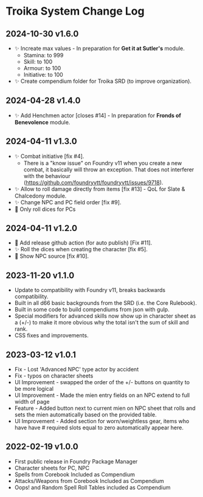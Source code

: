# Troika System Change Log

## 2024-10-30 v1.6.0

* ✨ Increate max values - In preparation for **Get it at Sutler's** module.
  * Stamina: to 999
  * Skill: to 100
  * Armour: to 100
  * Initiative: to 100
* ✨ Create compendium folder for Troika SRD (to improve organization).

## 2024-04-28 v1.4.0

* ✨ Add Henchmen actor [closes #14] - In preparation for **Fronds of Benevolence** module.

## 2024-04-11 v1.3.0

* ✨ Combat initiative [fix #4].
  - There is a "know issue" on Foundry v11 when you create a new combat, it basically will throw an exception. That does not interferer with the behaviour (https://github.com/foundryvtt/foundryvtt/issues/9718).
* ✨ Allow to roll damage directly from items [fix #13] - QoL for Slate & Chalcedony module.
* ✨ Change NPC and PC field order [fix #9].
* 🐛 Only roll dices for PCs

## 2024-04-11 v1.2.0

* 👷 Add release github action (for auto publish) [Fix #11].
* ✨ Roll the dices when creating the character [fix #5].
* 🐛 Show NPC source [fix #10].

## 2023-11-20 v1.1.0

* Update to compatibility with Foundry v11, breaks backwards compatibility.
* Built in all d66 basic backgrounds from the SRD (i.e. the Core Rulebook).
* Built in some code to build compendiums from json with gulp.
* Special modifiers for advanced skills now show up in character sheet as a (+/-) to make it more obvious why the total isn't the sum of skill and rank.
* CSS fixes and improvements.

## 2023-03-12 v1.0.1

* Fix - Lost 'Advanced NPC' type actor by accident
* Fix - typos on character sheets
* UI Improvement - swapped the order of the +/- buttons on quantity to be more logical
* UI Improvement - Made the mien entry fields on an NPC extend to full width of page
* Feature - Added button next to current mien on NPC sheet that rolls and sets the mien automatically based on the provided table.
* UI Improvement - Added section for worn/weightless gear, items who have have # required slots equal to zero automatically appear here.

## 2022-02-19 v1.0.0

* First public release in Foundry Package Manager
* Character sheets for PC, NPC
* Spells from Corebook Included as Compendium
* Attacks/Weapons from Corebook Included as Compendium
* Oops! and Random Spell Roll Tables included as Compendium